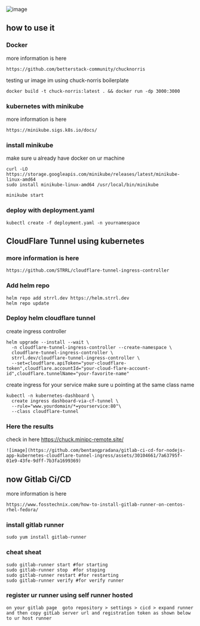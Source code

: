 ![image](https://github.com/bentangpradana/gitlab-ci-cd-for-nodejs-app-kubernetes-cloudflare-tunnel-ingress/assets/30104661/10918c29-61ae-4909-8072-28960e366619)


## how to use it 

### Docker 
more information is here 
```
https://github.com/betterstack-community/chucknorris
```
testing ur image im using chuck-norris boilerplate
```
docker build -t chuck-norris:latest . && docker run -dp 3000:3000
```

### kubernetes with minikube 
more information is here
```
https://minikube.sigs.k8s.io/docs/
```
### install minikube

make sure u already have docker on ur machine
```
curl -LO https://storage.googleapis.com/minikube/releases/latest/minikube-linux-amd64
sudo install minikube-linux-amd64 /usr/local/bin/minikube
```

```
minikube start 
```
### deploy with deployment.yaml
```
kubectl create -f deployment.yaml -n yournamespace
```

## CloudFlare Tunnel using kubernetes

### more information is here
```
https://github.com/STRRL/cloudflare-tunnel-ingress-controller 
``` 
### Add helm repo
``` 
helm repo add strrl.dev https://helm.strrl.dev
helm repo update
```
### Deploy helm cloudflare tunnel 

create  ingress controller
```
helm upgrade --install --wait \
  -n cloudflare-tunnel-ingress-controller --create-namespace \
  cloudflare-tunnel-ingress-controller \
  strrl.dev/cloudflare-tunnel-ingress-controller \
  --set=cloudflare.apiToken="your-cloudflare-token",cloudflare.accountId="your-cloud-flare-account-id",cloudflare.tunnelName="your-favorite-name" 
  ```

create ingress for your service make sure u pointing at the same class name
```
kubectl -n kubernetes-dashboard \
  create ingress dashboard-via-cf-tunnel \
  --rule="www.yourdomain/*=yourservice:80"\
  --class cloudflare-tunnel
```
### Here the results
check in here https://chuck.minipc-remote.site/
```
![image](https://github.com/bentangpradana/gitlab-ci-cd-for-nodejs-app-kubernetes-cloudflare-tunnel-ingress/assets/30104661/7a63795f-01e9-43fe-9dff-7b3fa1699369)
```

## now Gitlab Ci/CD 
more information is here
```
https://www.fosstechnix.com/how-to-install-gitlab-runner-on-centos-rhel-fedora/
```
### install gitlab runner
```
sudo yum install gitlab-runner
```
### cheat sheat
```
sudo gitlab-runner start #for starting
sudo gitlab-runner stop  #for stoping
sudo gitlab-runner restart #for restarting
sudo gitlab-runner verify #for verify runner
```
### register ur runner using self runner hosted
```
on your gitlab page  goto repository > settings > cicd > expand runner
and then copy gitLab server url and registration token as shown below to ur host runner
```








